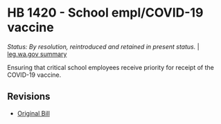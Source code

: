 # HB 1420 - School empl/COVID-19 vaccine
*Status: By resolution, reintroduced and retained in present status.* | [leg.wa.gov summary](https://app.leg.wa.gov/billsummary?BillNumber=1420&Year=2021)

Ensuring that critical school employees receive priority for receipt of the COVID-19 vaccine.

## Revisions
* [Original Bill](1/)